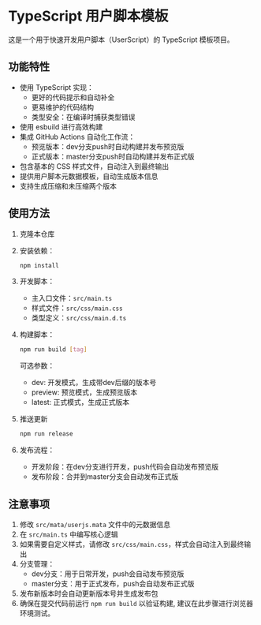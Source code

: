 # TypeScript 用户脚本模板

这是一个用于快速开发用户脚本（UserScript）的 TypeScript 模板项目。

## 功能特性

- 使用 TypeScript 实现：
  * 更好的代码提示和自动补全
  * 更易维护的代码结构
  * 类型安全：在编译时捕获类型错误
- 使用 esbuild 进行高效构建
- 集成 GitHub Actions 自动化工作流：
  * 预览版本：dev分支push时自动构建并发布预览版
  * 正式版本：master分支push时自动构建并发布正式版
- 包含基本的 CSS 样式文件，自动注入到最终输出
- 提供用户脚本元数据模板，自动生成版本信息
- 支持生成压缩和未压缩两个版本

## 使用方法

1. 克隆本仓库
   
2. 安装依赖：
   ```bash
   npm install
   ```

3. 开发脚本：
   - 主入口文件：`src/main.ts`
   - 样式文件：`src/css/main.css`
   - 类型定义：`src/css/main.d.ts`
  
4. 构建脚本：
   ```bash
   npm run build [tag]
   ```
   可选参数：
   - dev: 开发模式，生成带dev后缀的版本号
   - preview: 预览模式，生成预览版本
   - latest: 正式模式，生成正式版本

5. 推送更新
   ```bash
   npm run release
   ```

6. 发布流程：
   - 开发阶段：在dev分支进行开发，push代码会自动发布预览版
   - 发布阶段：合并到master分支会自动发布正式版

## 注意事项

1. 修改 `src/mata/userjs.mata` 文件中的元数据信息
2. 在 `src/main.ts` 中编写核心逻辑
3. 如果需要自定义样式，请修改 `src/css/main.css`，样式会自动注入到最终输出
4. 分支管理：
   - dev分支：用于日常开发，push会自动发布预览版
   - master分支：用于正式发布，push会自动发布正式版
5. 发布新版本时会自动更新版本号并生成发布包
6. 确保在提交代码前运行 `npm run build` 以验证构建, 建议在此步骤进行浏览器环境测试。
